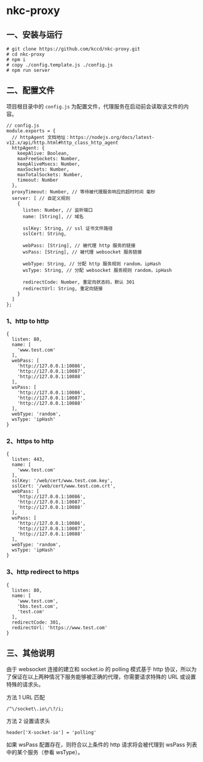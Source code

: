 # nkc-proxy

## 一、安装与运行
```
# git clone https://github.com/kccd/nkc-proxy.git
# cd nkc-proxy
# npm i 
# copy ./config.template.js ./config.js
# npm run server
```

## 二、配置文件

项目根目录中的 `config.js` 为配置文件，代理服务在启动前会读取该文件的内容。

```
// config.js
module.exports = {
  // httpAgent 文档地址：https://nodejs.org/docs/latest-v12.x/api/http.html#http_class_http_agent
  httpAgent: { 
    keepAlive: Boolean,
    maxFreeSockets: Number,
    keepAliveMsecs: Number,
    maxSockets: Number,
    maxTotalSockets: Number,
    timeout: Number
  },
  proxyTimeout: Number, // 等待被代理服务响应的超时时间 毫秒
  server: [ // 自定义规则
    {
      listen: Number, // 监听端口
      name: [String], // 域名

      sslKey: String, // ssl 证书文件路径
      sslCert: String,

      webPass: [String], // 被代理 http 服务的链接
      wsPass: [String], // 被代理 websocket 服务链接
      
      webType: String, // 分配 http 服务规则 random，ipHash 
      wsType: String, // 分配 websocket 服务规则 random，ipHash
      
      redirectCode: Number, 重定向状态码，默认 301
      redirectUrl: String, 重定向链接  
    }
  ] 
};
```
### 1、http to http

```
{
  listen: 80,
  name: [
    'www.test.com'
  ],
  webPass: [
    'http://127.0.0.1:10086',
    'http://127.0.0.1:10087',
    'http://127.0.0.1:10088'
  ],
  wsPass: [
    'http://127.0.0.1:10086',
    'http://127.0.0.1:10087',
    'http://127.0.0.1:10088'
  ],
  webType: 'random',
  wsType: 'ipHash'
}
```

### 2、https to http
```
{
  listen: 443,
  name: [
    'www.test.com'
  ],
  sslKey: '/web/cert/www.test.com.key',
  sslCert: '/web/cert/www.test.com.crt',
  webPass: [
    'http://127.0.0.1:10086',
    'http://127.0.0.1:10087',
    'http://127.0.0.1:10088'
  ],
  wsPass: [
    'http://127.0.0.1:10086',
    'http://127.0.0.1:10087',
    'http://127.0.0.1:10088'
  ],
  webType: 'random',
  wsType: 'ipHash'
}
```

### 3、http redirect to https
```
{
  listen: 80,
  name: [
    'www.test.com',
    'bbs.test.com',
    'test.com'
  ],
  redirectCode: 301,
  redirectUrl: 'https://www.test.com'
}

```
## 三、其他说明
由于 websocket 连接的建立和 socket.io 的 polling 模式基于 http 协议，所以为了保证在以上两种情况下服务能够被正确的代理，你需要请求特殊的 URL 或设置特殊的请求头。

方法 1 URL 匹配  
```
/^\/socket\.io\/\?/i;
```
方法 2 设置请求头
```
header['X-socket-io'] = 'polling'
```

如果 wsPass 配置存在，则符合以上条件的 http 请求将会被代理到 wsPass 列表中的某个服务（参看 wsType）。

